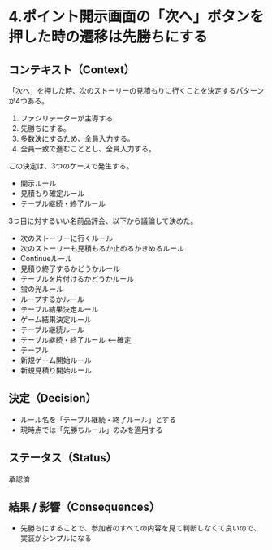 # 4.ポイント開示画面の「次へ」ボタンを押した時の遷移は先勝ちにする
## コンテキスト（Context）

「次へ」を押した時、次のストーリーの見積もりに行くことを決定するパターンが4つある。
1. ファシリテーターが主導する
2. 先勝ちにする。
3. 多数決にするため、全員入力する。
4. 全員一致で進むこととし、全員入力する。

この決定は、3つのケースで発生する。
- 開示ルール
- 見積もり確定ルール
- テーブル継続・終了ルール


3つ目に対するいい名前品評会、以下から議論して決めた。
- 次のストーリーに行くルール
- 次のストーリーも見積もるか止めるかきめるルール
- Continueルール
- 見積り終了するかどうかルール
- テーブルを片付けるかどうかルール
- 蛍の光ルール
- ループするかルール
- テーブル結果決定ルール
- ゲーム結果決定ルール
- テーブル継続ルール
- テーブル継続・終了ルール <--確定
- テーブル 
- 新規ゲーム開始ルール
- 新規見積り開始ルール


## 決定（Decision）
- ルール名を「テーブル継続・終了ルール」とする
- 現時点では「先勝ちルール」のみを適用する

## ステータス（Status）
承認済

## 結果 / 影響（Consequences）

- 先勝ちにすることで、参加者のすべての内容を見て判断しなくて良いので、実装がシンプルになる
